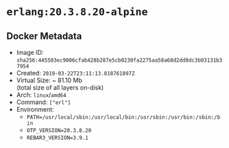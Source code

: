# `erlang:20.3.8.20-alpine`

## Docker Metadata

- Image ID: `sha256:445503ec9006cfab428b287e5cb0230fa2275aa58a68d2dd8dc3b03131b37954`
- Created: `2019-03-22T23:11:13.818761897Z`
- Virtual Size: ~ 81.10 Mb  
  (total size of all layers on-disk)
- Arch: `linux`/`amd64`
- Command: `["erl"]`
- Environment:
  - `PATH=/usr/local/sbin:/usr/local/bin:/usr/sbin:/usr/bin:/sbin:/bin`
  - `OTP_VERSION=20.3.8.20`
  - `REBAR3_VERSION=3.9.1`
